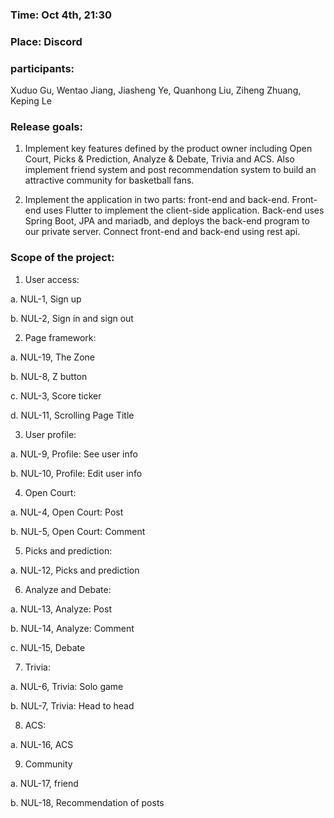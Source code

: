 ### Time: Oct 4th, 21:30

### Place: Discord

### participants:
 
Xuduo Gu, Wentao Jiang, Jiasheng Ye, Quanhong Liu, Ziheng Zhuang, Keping Le

### Release goals:

1. Implement key features defined by the product owner including Open Court, Picks & Prediction, Analyze & Debate, Trivia and ACS. Also implement friend system and post recommendation system to build an attractive community for basketball fans. 

2. Implement the application in two parts: front-end and back-end. Front-end uses Flutter to implement the client-side application. Back-end uses Spring Boot, JPA and mariadb, and deploys the back-end program to our private server. Connect front-end and back-end using rest api.

### Scope of the project:

1. User access:

 a. NUL-1, Sign up

 b. NUL-2, Sign in and sign out

2. Page framework:

 a. NUL-19, The Zone

 b. NUL-8, Z button

 c. NUL-3, Score ticker

 d. NUL-11, Scrolling Page Title

3. User profile:

 a. NUL-9, Profile: See user info

 b. NUL-10, Profile: Edit user info

4. Open Court:

 a. NUL-4, Open Court: Post

 b. NUL-5, Open Court: Comment

5. Picks and prediction:

 a. NUL-12, Picks and prediction

6. Analyze and Debate:

 a. NUL-13, Analyze: Post

 b. NUL-14, Analyze: Comment

 c. NUL-15, Debate

7. Trivia:

 a. NUL-6, Trivia: Solo game

 b. NUL-7, Trivia: Head to head

8. ACS:

 a. NUL-16, ACS

9. Community

 a. NUL-17, friend

 b. NUL-18, Recommendation of posts
